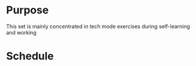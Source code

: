 # Purpose
This set is mainly concentrated in tech mode exercises during self-learning and working
# Schedule

